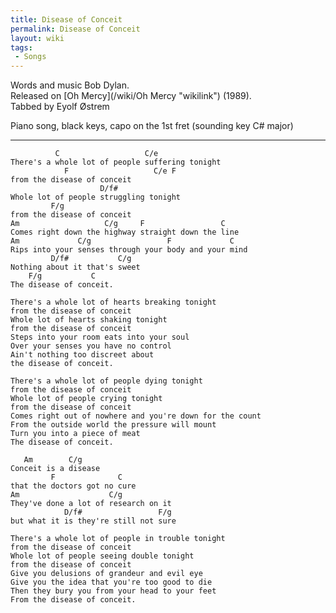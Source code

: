 ```yaml
---
title: Disease of Conceit
permalink: Disease of Conceit
layout: wiki
tags:
 - Songs
---
```


Words and music Bob Dylan.  
Released on [Oh Mercy](/wiki/Oh Mercy "wikilink") (1989).  
Tabbed by Eyolf Østrem

Piano song, black keys, capo on the 1st fret (sounding key C\# major)

* * * * *

              C                   C/e
    There's a whole lot of people suffering tonight
                F                   C/e F
    from the disease of conceit
                        D/f#
    Whole lot of people struggling tonight
             F/g
    from the disease of conceit
    Am                   C/g     F                 C
    Comes right down the highway straight down the line
    Am             C/g                 F             C
    Rips into your senses through your body and your mind
             D/f#           C/g
    Nothing about it that's sweet
        F/g           C
    The disease of conceit.

    There's a whole lot of hearts breaking tonight
    from the disease of conceit
    Whole lot of hearts shaking tonight
    from the disease of conceit
    Steps into your room eats into your soul
    Over your senses you have no control
    Ain't nothing too discreet about
    the disease of conceit.

    There's a whole lot of people dying tonight
    from the disease of conceit
    Whole lot of people crying tonight
    from the disease of conceit
    Comes right out of nowhere and you're down for the count
    From the outside world the pressure will mount
    Turn you into a piece of meat
    The disease of conceit.

       Am        C/g
    Conceit is a disease
             F              C
    that the doctors got no cure
    Am                    C/g
    They've done a lot of research on it
                D/f#                 F/g
    but what it is they're still not sure

    There's a whole lot of people in trouble tonight
    from the disease of conceit
    Whole lot of people seeing double tonight
    from the disease of conceit
    Give you delusions of grandeur and evil eye
    Give you the idea that you're too good to die
    Then they bury you from your head to your feet
    From the disease of conceit.
